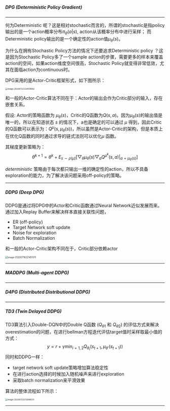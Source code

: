 ##### DPG (Deterministic Policy Gradient)

***

何为Deterministic 呢？这是相对stochastic而言的，所谓的stochastic是指policy输出的是一个action概率分布$\pi_{\theta}(a|s)$, action从该概率分布中进行采样； 而Deterministic policy输出的是一个确定性的action值$\mu_{\theta}(s)$。

为什么在拥有Stochastic Policy方法的情况下还要追求Deterministic policy ？这是因为Stochastic Policy多了一个sample action的步骤，需要更多的样本来覆盖action的空间，如果action维度空间很高，Stochastic Policy就变得非常低效，尤其在面临action为continuous时。

DPG采用的是Actor-Critic框架形式，如下图所示：

<img src="/Users/youzheng/Library/Application Support/typora-user-images/image-20200722234109682.png" alt="image-20200722234109682" style="zoom:45%;" />

和一般的Actor-Critic算法不同在于：Actor的输出会作为Critic部分的输入，存在嵌套关系。

假设: Actor的策略函数为 $\mu_{\theta}(s)$，Critic的Q函数为$Q(s, a)$。因为$\mu_{\theta}(s)$的输出值是唯一的，所以在知道状态 $s$ 的情况下，a也是确定的可以通过 $\mu$ 得到，因此Critic的Q函数可以表示为：$Q^{\mu}(s, \mu_{\theta}(s))$，所以虽然是Actor-Critic的架构，但是本质上在优化Q函数的同时通过求导的链式法则可以优化$\mu$ 函数。

其梯度更新策略为：
$$
\theta^{k+1}=\theta^{k}+E_{s \sim \rho(\mu)}[\bigtriangledown_{\theta}\mu_{\theta}(s)\bigtriangledown_{a} Q^{\mu^k}(s, a)|_{a=\mu_{\theta}(s)}]
$$

$deterministic$ 策略由于每次都只输出一维的确定性的action，所以不具备exploration的能力，为了解决该问题采用off-policy的策略。

***

##### DDPG (Deep DPG)

DDPG是通过将DPG中的Actor和Critic函数通过Neural Network近似发展而来。通过加入Replay Buffer来解决样本直接关联性问题，

- ER (off-policy)
- Target Network soft update
- Noise for exploration
- Batch Normalization

和一般的Actor-Critic架构不同在于，Critic部分依赖actor

<img src="/Users/youzheng/Library/Application Support/typora-user-images/image-20200716221451311.png" alt="image-20200716221451311" style="zoom:50%;" />



***

##### MADDPG (Multi-agent DDPG)



***

##### D4PG (Distributed Distributional DDPG)



***

##### TD3 (Twin Delayed DDPG)

TD3算法引入Double-DQN中的Double Q函数 ($Q_{\theta1}$ 和 $Q_{\theta2}$) 的评估方式来解决overestimation的问题，在进行bellman方程迭代评估target值时采样取最小值的方式：
$$
y = r + \gamma \min_{i=1,2} Q_{\theta_{i}}(s_{t+1},\mu_{\theta'}(s_{t+1}))
$$
同时和DDPG一样：

- target network soft update策略增加算法稳定性
- 在进行action选择的时候加入随机噪声来进行exploration
- 采取batch normalization来平滑效果

算法的整体流程如下所示：

<img src="/Users/youzheng/Library/Application Support/typora-user-images/image-20200723213048531.png" alt="image-20200723213048531" style="zoom:45%;" />

***

